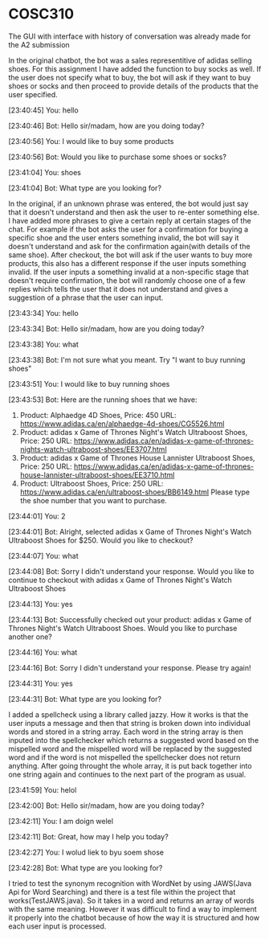 # COSC310

The GUI with interface with history of conversation was already made for the A2 submission

  In the original chatbot, the bot was a sales representitive of adidas selling shoes. For this assignment I have added the function to buy socks as well. If the user does not specify what to buy, the bot will ask if they want to buy shoes or socks and then proceed to provide details of the products that the user specified.
  
[23:40:45] You: hello

[23:40:46] Bot: Hello sir/madam, how are you doing today?

[23:40:56] You: I would like to buy some products

[23:40:56] Bot: Would you like to purchase some shoes or socks?

[23:41:04] You: shoes

[23:41:04] Bot: What type are you looking for?

  In the original, if an unknown phrase was entered, the bot would just say that it doesn't understand and then ask the user to re-enter something else. I have added more phrases to give a certain reply at certain stages of the chat. For example if the bot asks the user for a confirmation for buying a specific shoe and the user enters something invalid, the bot will say it doesn't understand and ask for the confirmation again(with details of the same shoe). After checkout, the bot will ask if the user wants to buy more products, this also has a different response if the user inputs something invalid. If the user inputs a something invalid at a non-specific stage that doesn't require confirmation, the bot will randomly choose one of a few replies which tells the user that it does not understand and gives a suggestion of a phrase that the user can input.
  
[23:43:34] You: hello

[23:43:34] Bot: Hello sir/madam, how are you doing today?

[23:43:38] You: what

[23:43:38] Bot: I'm not sure what you meant. Try "I want to buy running shoes"

[23:43:51] You: I would like to buy running shoes

[23:43:53] Bot: Here are the running shoes that we have: 

1) Product: Alphaedge 4D Shoes, Price: 450
URL: https://www.adidas.ca/en/alphaedge-4d-shoes/CG5526.html
2) Product: adidas x Game of Thrones Night's Watch Ultraboost Shoes, Price: 250
URL: https://www.adidas.ca/en/adidas-x-game-of-thrones-nights-watch-ultraboost-shoes/EE3707.html
3) Product: adidas x Game of Thrones House Lannister Ultraboost Shoes, Price: 250
URL: https://www.adidas.ca/en/adidas-x-game-of-thrones-house-lannister-ultraboost-shoes/EE3710.html
4) Product: Ultraboost Shoes, Price: 250
URL: https://www.adidas.ca/en/ultraboost-shoes/BB6149.html
 Please type the shoe number that you want to purchase.
 
[23:44:01] You: 2

[23:44:01] Bot: Alright, selected adidas x Game of Thrones Night's Watch Ultraboost Shoes for $250. Would you like to checkout?

[23:44:07] You: what

[23:44:08] Bot: Sorry I didn't understand your response. Would you like to continue to checkout with adidas x Game of Thrones Night's Watch Ultraboost Shoes

[23:44:13] You: yes

[23:44:13] Bot: Successfully checked out your product: adidas x Game of Thrones Night's Watch Ultraboost Shoes.
Would you like to purchase another one?

[23:44:16] You: what

[23:44:16] Bot: Sorry I didn't understand your response. Please try again!


[23:44:31] You: yes

[23:44:31] Bot: What type are you looking for?

  I added a spellcheck using a library called jazzy. How it works is that the user inputs a message and then that string is broken down into individual words and stored in a string array. Each word in the string array is then inputed into the spellchecker which returns a suggested word based on the mispelled word and the mispelled word will be replaced by the suggested word and if the word is not mispelled the spellchecker does not return anything. After going throught the whole array, it is put back together into one string again and continues to the next part of the program as usual.

[23:41:59] You: helol

[23:42:00] Bot: Hello sir/madam, how are you doing today?

[23:42:11] You: I am doign welel

[23:42:11] Bot: Great, how may I help you today?

[23:42:27] You: I wolud liek to byu soem shose

[23:42:28] Bot: What type are you looking for?

  I tried to test the synonym recognition with WordNet by using JAWS(Java Api for Word Searching) and there is a test file within the project that works(TestJAWS.java). So it takes in a word and returns an array of words with the same meaning. However it was difficult to find a way to implement it properly into the chatbot because of how the way it is structured and how each user input is processed.
